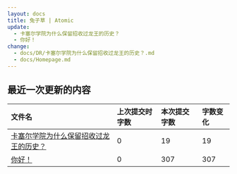 ```yaml
---
layout: docs
title: 兔子草 | Atomic
update: 
  - 卡塞尔学院为什么保留招收过龙王的历史？
  - 你好！
change:
  - docs/DR/卡塞尔学院为什么保留招收过龙王的历史？.md
  - docs/Homepage.md
---
```


## 最近一次更新的内容

|文件名|上次提交时字数|本次提交字数|字数变化|
|:-|:-|:-|:-|
|[卡塞尔学院为什么保留招收过龙王的历史？](DR/卡塞尔学院为什么保留招收过龙王的历史？.md)|0|19|19|
|[你好！](Homepage.md)|0|307|307|
